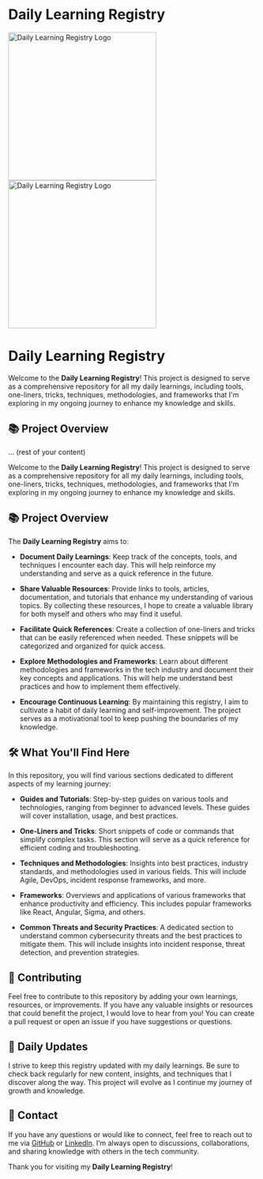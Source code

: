 # Daily Learning Registry

<img src="https://www.icegif.com/wp-content/uploads/2022/12/icegif-502.gif" alt="Daily Learning Registry Logo" width="300" height="300">
<img src="https://media1.tenor.com/m/CgGUXc-LDc4AAAAC/hacker-pc.gif" alt="Daily Learning Registry Logo" width="300" height="300">

# Daily Learning Registry

Welcome to the **Daily Learning Registry**! This project is designed to serve as a comprehensive repository for all my daily learnings, including tools, one-liners, tricks, techniques, methodologies, and frameworks that I'm exploring in my ongoing journey to enhance my knowledge and skills.

## 📚 Project Overview

... (rest of your content)

Welcome to the **Daily Learning Registry**! This project is designed to serve as a comprehensive repository for all my daily learnings, including tools, one-liners, tricks, techniques, methodologies, and frameworks that I'm exploring in my ongoing journey to enhance my knowledge and skills.

## 📚 Project Overview

The **Daily Learning Registry** aims to:

- **Document Daily Learnings**: Keep track of the concepts, tools, and techniques I encounter each day. This will help reinforce my understanding and serve as a quick reference in the future.

- **Share Valuable Resources**: Provide links to tools, articles, documentation, and tutorials that enhance my understanding of various topics. By collecting these resources, I hope to create a valuable library for both myself and others who may find it useful.

- **Facilitate Quick References**: Create a collection of one-liners and tricks that can be easily referenced when needed. These snippets will be categorized and organized for quick access.

- **Explore Methodologies and Frameworks**: Learn about different methodologies and frameworks in the tech industry and document their key concepts and applications. This will help me understand best practices and how to implement them effectively.

- **Encourage Continuous Learning**: By maintaining this registry, I aim to cultivate a habit of daily learning and self-improvement. The project serves as a motivational tool to keep pushing the boundaries of my knowledge.

## 🛠️ What You'll Find Here

In this repository, you will find various sections dedicated to different aspects of my learning journey:

- **Guides and Tutorials**: Step-by-step guides on various tools and technologies, ranging from beginner to advanced levels. These guides will cover installation, usage, and best practices.

- **One-Liners and Tricks**: Short snippets of code or commands that simplify complex tasks. This section will serve as a quick reference for efficient coding and troubleshooting.

- **Techniques and Methodologies**: Insights into best practices, industry standards, and methodologies used in various fields. This will include Agile, DevOps, incident response frameworks, and more.

- **Frameworks**: Overviews and applications of various frameworks that enhance productivity and efficiency. This includes popular frameworks like React, Angular, Sigma, and others.

- **Common Threats and Security Practices**: A dedicated section to understand common cybersecurity threats and the best practices to mitigate them. This will include insights into incident response, threat detection, and prevention strategies.

## 🌟 Contributing

Feel free to contribute to this repository by adding your own learnings, resources, or improvements. If you have any valuable insights or resources that could benefit the project, I would love to hear from you! You can create a pull request or open an issue if you have suggestions or questions.

## 📅 Daily Updates

I strive to keep this registry updated with my daily learnings. Be sure to check back regularly for new content, insights, and techniques that I discover along the way. This project will evolve as I continue my journey of growth and knowledge.

## 💬 Contact

If you have any questions or would like to connect, feel free to reach out to me via [GitHub](https://github.com/your-username) or [LinkedIn](https://www.linkedin.com/in/your-profile). I’m always open to discussions, collaborations, and sharing knowledge with others in the tech community.



Thank you for visiting my **Daily Learning Registry**! 
